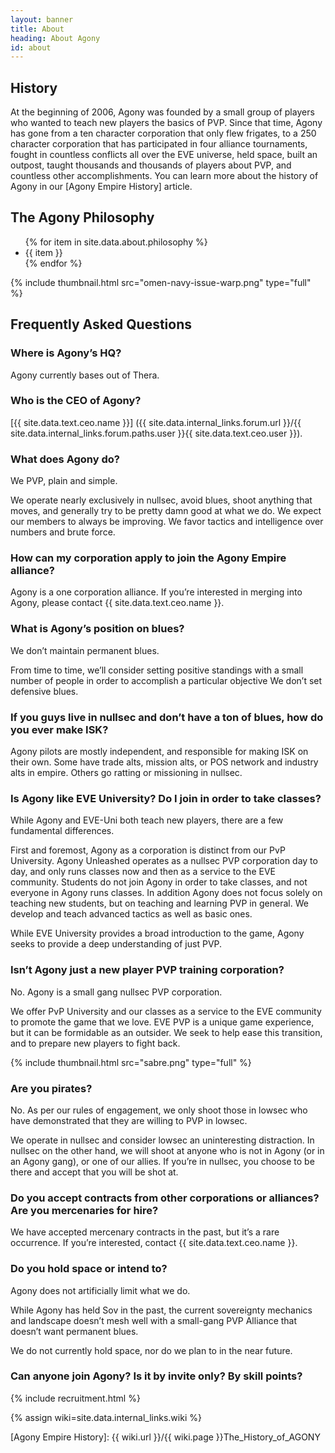 ```yaml
---
layout: banner
title: About
heading: About Agony
id: about
---
```


## History

At the beginning of 2006, Agony was founded by a small group of players
who wanted to teach new players the basics of PVP.
Since that time, Agony has gone from a ten character corporation that only flew frigates,
to a 250 character corporation that has participated in four alliance tournaments,
fought in countless conflicts all over the EVE universe,
held space, built an outpost, taught thousands and thousands of players about PVP,
and countless other accomplishments.
You can learn more about the history of Agony in our [Agony Empire History] article.

## The Agony Philosophy

<ul>
{% for item in site.data.about.philosophy %}
  <li>{{ item }}</li>
{% endfor %}
</ul>

{% include thumbnail.html src="omen-navy-issue-warp.png" type="full" %}

## Frequently Asked Questions

### Where is Agony’s HQ?

Agony currently bases out of Thera.

### Who is the CEO of Agony?

[{{ site.data.text.ceo.name }}]
({{ site.data.internal_links.forum.url }}/{{ site.data.internal_links.forum.paths.user }}{{ site.data.text.ceo.user }}).


### What does Agony do?

We PVP, plain and simple.

We operate nearly exclusively in nullsec, avoid blues, shoot anything that moves,
and generally try to be pretty damn good at what we do.
We expect our members to always be improving.
We favor tactics and intelligence over numbers and brute force.

### How can my corporation apply to join the Agony Empire alliance?

Agony is a one corporation alliance.
If you’re interested in merging into Agony,
please contact {{ site.data.text.ceo.name }}.

### What is Agony’s position on blues?

We don’t maintain permanent blues.

From time to time, we’ll consider setting positive standings with a small number of people
in order to accomplish a particular objective
We don’t set defensive blues.

### If you guys live in nullsec and don’t have a ton of blues, how do you ever make ISK?

Agony pilots are mostly independent, and responsible for making ISK on their own.
Some have trade alts, mission alts, or POS network and industry alts in empire.
Others go ratting or missioning in nullsec.

### Is Agony like EVE University? Do I join in order to take classes?

While Agony and EVE-Uni both teach new players,
there are a few fundamental differences.

First and foremost, Agony as a corporation is distinct from our PvP University.
Agony Unleashed operates as a nullsec PVP corporation day to day,
and only runs classes now and then as a service to the EVE community.
Students do not join Agony in order to take classes,
and not everyone in Agony runs classes.
In addition Agony does not focus solely on teaching new students,
but on teaching and learning PVP in general.
We develop and teach advanced tactics as well as basic ones.

While EVE University provides a broad introduction to the game,
Agony seeks to provide a deep understanding of just PVP.

### Isn’t Agony just a new player PVP training corporation?

No.
Agony is a small gang nullsec PVP corporation.

We offer PvP University and our classes as a service to the EVE community
to promote the game that we love.
EVE PVP is a unique game experience, but it can be formidable as an outsider.
We seek to help ease this transition, and to prepare new players to fight back.

{% include thumbnail.html src="sabre.png" type="full" %}

### Are you pirates?

No.
As per our rules of engagement, we only shoot those in lowsec
who have demonstrated that they are willing to PVP in lowsec.

We operate in nullsec and consider lowsec an uninteresting distraction.
In nullsec on the other hand, we will shoot at anyone
who is not in Agony (or in an Agony gang), or one of our allies.
If you’re in nullsec, you choose to be there and accept that you will be shot at.

### Do you accept contracts from other corporations or alliances? Are you mercenaries for hire?

We have accepted mercenary contracts in the past,
but it’s a rare occurrence.
If you’re interested, contact {{ site.data.text.ceo.name }}.

### Do you hold space or intend to?

Agony does not artificially limit what we do.

While Agony has held Sov in the past,
the current sovereignty mechanics and landscape doesn’t mesh well
with a small-gang PVP Alliance that doesn’t want permanent blues.

We do not currently hold space, nor do we plan to in the near future.

### Can anyone join Agony? Is it by invite only? By skill points?

<div>
  {% include recruitment.html %}
</div>

{% assign wiki=site.data.internal_links.wiki %}

[Agony Empire History]: {{ wiki.url }}/{{ wiki.page }}The_History_of_AGONY

